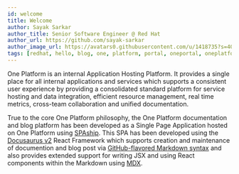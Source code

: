 ```yaml
---
id: welcome
title: Welcome
author: Sayak Sarkar
author_title: Senior Software Engineer @ Red Hat
author_url: https://github.com/sayak-sarkar
author_image_url: https://avatars0.githubusercontent.com/u/1418735?s=400&v=4
tags: [redhat, hello, blog, one, platform, portal, oneportal, oneplatform, docusaurus, react, mdx, spaship]
---
```


One Platform is an internal Application Hosting Platform. It provides a single place for all internal applications and services which supports a consistent user experience by providing a consolidated standard platform for service hosting and data integration, efficient resource management, real time metrics, cross-team collaboration and unified documentation.

True to the core One Platform philosophy, the One Platform documentation and blog platform has been developed as a Single Page Application hosted on One Platform using [SPAship](https://spaship.io). This SPA has been developed using the [Docusaurus v2](https://v2.docusaurus.io/) React Framework which supports  creation and maintenance of documention and blog post via [GitHub-flavored Markdown syntax](https://github.github.com/gfm/) and also provides extended support for writing JSX and using React components within the Markdown using [MDX](https://mdxjs.com/).
